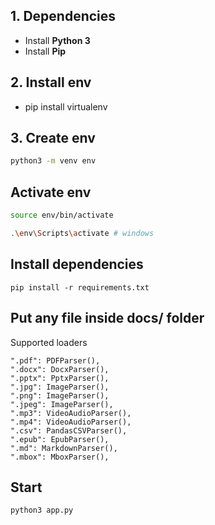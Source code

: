 ## 1. Dependencies

- Install **Python 3**
- Install **Pip**


## 2. Install env
- pip install virtualenv

## 3. Create env

```bash
python3 -m venv env
````

## Activate env

```bash
source env/bin/activate
``` 

```bash
.\env\Scripts\activate # windows
```

## Install dependencies

```
pip install -r requirements.txt
``` 

## Put any file inside docs/ folder

Supported loaders
```
".pdf": PDFParser(),
".docx": DocxParser(),
".pptx": PptxParser(),
".jpg": ImageParser(),
".png": ImageParser(),
".jpeg": ImageParser(),
".mp3": VideoAudioParser(),
".mp4": VideoAudioParser(),
".csv": PandasCSVParser(),
".epub": EpubParser(),
".md": MarkdownParser(),
".mbox": MboxParser(),
```


## Start

```
python3 app.py
```